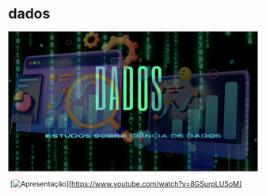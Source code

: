 # dados

<img src='dados.png'>

[![]()]()
[![Apresentação][def]][https://www.youtube.com/watch?v=8GSurpLUSoM]



[def]: https://www.youtube.com/watch?v=8GSurpLUSoM